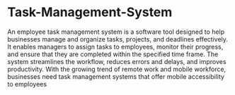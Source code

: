 # Task-Management-System
  An employee task management system is a software tool designed to help businesses manage and organize tasks, projects, and deadlines effectively. It enables managers to assign tasks to employees, monitor their progress, and ensure that they are completed within the specified time frame. The system streamlines the workflow, reduces errors and delays, and improves productivity. With the growing trend of remote work and mobile workforce, businesses need task management systems that offer mobile accessibility to employees
